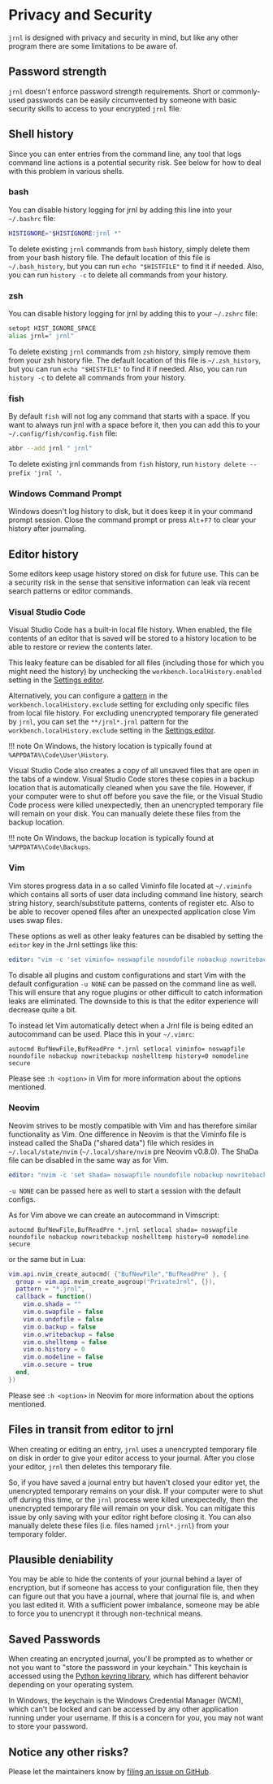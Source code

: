 <!--
Copyright © 2012-2023 jrnl contributors
License: https://www.gnu.org/licenses/gpl-3.0.html
-->

# Privacy and Security

`jrnl` is designed with privacy and security in mind, but like any other
program there are some limitations to be aware of.

## Password strength

`jrnl` doesn't enforce password strength requirements. Short or commonly-used
passwords can be easily circumvented by someone with basic security skills
to access to your encrypted `jrnl` file.

## Shell history

Since you can enter entries from the command line, any tool that logs command
line actions is a potential security risk. See below for how to deal with this
problem in various shells.

### bash

You can disable history logging for jrnl by adding this line into your
`~/.bashrc` file:

``` sh
HISTIGNORE="$HISTIGNORE:jrnl *"
```

To delete existing `jrnl` commands from `bash` history, simply delete them from
your bash history file. The default location of this file is `~/.bash_history`,
but you can run `echo "$HISTFILE"` to find it if needed.  Also, you can run
`history -c` to delete all commands from your history.

### zsh

You can disable history logging for jrnl by adding this to your `~/.zshrc`
file:

``` sh
setopt HIST_IGNORE_SPACE
alias jrnl=" jrnl"
```

To delete existing `jrnl` commands from `zsh` history, simply remove them from
your zsh history file. The default location of this file is `~/.zsh_history`,
but you can run `echo "$HISTFILE"` to find it if needed. Also, you can run
`history -c` to delete all commands from your history.

### fish

By default `fish` will not log any command that starts with a space. If you
want to always run jrnl with a space before it, then you can add this to your
`~/.config/fish/config.fish` file:

``` sh
abbr --add jrnl " jrnl"
```

To delete existing jrnl commands from `fish` history, run `history delete --prefix 'jrnl '`.

### Windows Command Prompt

Windows doesn't log history to disk, but it does keep it in your command prompt
session. Close the command prompt or press `Alt`+`F7` to clear your history
after journaling.

## Editor history

Some editors keep usage history stored on disk for future use. This can be a
security risk in the sense that sensitive information can leak via recent
search patterns or editor commands.

### Visual Studio Code

Visual Studio Code has a built-in local file history. When enabled, the file
contents of an editor that is saved will be stored to a history location to be
able to restore or review the contents later.

This leaky feature can be disabled for all files (including those for which
you might need the history) by unchecking the `workbench.localHistory.enabled`
setting in the [Settings editor](https://code.visualstudio.com/docs/getstarted/settings#_settings-editor).

Alternatively, you can configure a [pattern](https://code.visualstudio.com/docs/editor/codebasics#_advanced-search-options) in the `workbench.localHistory.exclude`
setting for excluding only specific files from local file history. For excluding
unencrypted temporary file generated by `jrnl`, you can set the `**/jrnl*.jrnl`
pattern for the `workbench.localHistory.exclude` setting in the [Settings editor](https://code.visualstudio.com/docs/getstarted/settings#_settings-editor).

!!! note
    On Windows, the history location is typically found at
    `%APPDATA%\Code\User\History`.

Visual Studio Code also creates a copy of all unsaved files that are open in
the tabs of a window. Visual Studio Code stores these copies in a backup
location that is automatically cleaned when you save the file. However, if
your computer were to shut off before you save the file, or the Visual Studio
Code process were killed unexpectedly, then an unencrypted temporary file will
remain on your disk. You can manually delete these files from the backup
location.

!!! note
    On Windows, the backup location is typically found at
    `%APPDATA%\Code\Backups`.

### Vim

Vim stores progress data in a so called Viminfo file located at `~/.viminfo`
which contains all sorts of user data including command line history, search
string history, search/substitute patterns, contents of register etc. Also to
be able to recover opened files after an unexpected application close Vim uses
swap files.

These options as well as other leaky features can be disabled by setting the
`editor` key in the Jrnl settings like this:

``` yaml
editor: "vim -c 'set viminfo= noswapfile noundofile nobackup nowritebackup noshelltemp history=0 nomodeline secure'"
```

To disable all plugins and custom configurations and start Vim with the default
configuration `-u NONE` can be passed on the command line as well. This will
ensure that any rogue plugins or other difficult to catch information leaks are
eliminated. The downside to this is that the editor experience will decrease
quite a bit.

To instead let Vim automatically detect when a Jrnl file is being edited an
autocommand can be used. Place this in your `~/.vimrc`:

``` vim
autocmd BufNewFile,BufReadPre *.jrnl setlocal viminfo= noswapfile noundofile nobackup nowritebackup noshelltemp history=0 nomodeline secure
```

Please see `:h <option>` in Vim for more information about the options mentioned.

### Neovim

Neovim strives to be mostly compatible with Vim and has therefore similar
functionality as Vim. One difference in Neovim is that the Viminfo file is
instead called the ShaDa ("shared data") file which resides in
`~/.local/state/nvim` (`~/.local/share/nvim` pre Neovim v0.8.0). The ShaDa file
can be disabled in the same way as for Vim.

``` yaml
editor: "nvim -c 'set shada= noswapfile noundofile nobackup nowritebackup noshelltemp history=0 nomodeline secure'"
```

`-u NONE` can be passed here as well to start a session with the default configs.

As for Vim above we can create an autocommand in Vimscript:

``` vim
autocmd BufNewFile,BufReadPre *.jrnl setlocal shada= noswapfile noundofile nobackup nowritebackup noshelltemp history=0 nomodeline secure
```

or the same but in Lua:

``` lua
vim.api.nvim_create_autocmd( {"BufNewFile","BufReadPre" }, {
  group = vim.api.nvim_create_augroup("PrivateJrnl", {}),
  pattern = "*.jrnl",
  callback = function()
    vim.o.shada = ""
    vim.o.swapfile = false
    vim.o.undofile = false
    vim.o.backup = false
    vim.o.writebackup = false
    vim.o.shelltemp = false
    vim.o.history = 0
    vim.o.modeline = false
    vim.o.secure = true
  end,
})
```

Please see `:h <option>` in Neovim for more information about the options mentioned.

## Files in transit from editor to jrnl

When creating or editing an entry, `jrnl` uses a unencrypted temporary file on
disk in order to give your editor access to your journal. After you close your
editor, `jrnl` then deletes this temporary file.

So, if you have saved a journal entry but haven't closed your editor yet, the
unencrypted temporary remains on your disk. If your computer were to shut off
during this time, or the `jrnl` process were killed unexpectedly, then the
unencrypted temporary file will remain on your disk. You can mitigate this
issue by only saving with your editor right before closing it. You can also
manually delete these files (i.e. files named `jrnl*.jrnl`) from your temporary
folder.

## Plausible deniability

You may be able to hide the contents of your journal behind a layer of encryption,
but if someone has access to your configuration file, then they can figure out that
you have a journal, where that journal file is, and when you last edited it.
With a sufficient power imbalance, someone may be able to force you to unencrypt
it through non-technical means.

## Saved Passwords

When creating an encrypted journal, you'll be prompted as to whether or not you
want to "store the password in your keychain." This keychain is accessed using
the [Python keyring library](https://pypi.org/project/keyring/), which has different
behavior depending on your operating system.

In Windows, the keychain is the Windows Credential Manager (WCM), which can't be locked
and can be accessed by any other application running under your username. If this is
a concern for you, you may not want to store your password.

## Notice any other risks?

Please let the maintainers know by [filing an issue on GitHub](https://github.com/jrnl-org/jrnl/issues).
